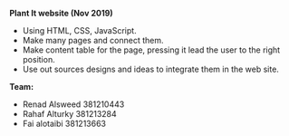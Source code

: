 **Plant It website (Nov 2019)** 

- Using HTML, CSS, JavaScript.
- Make many pages and connect them.
- Make content table for the page, pressing it lead the user to the right position.
- Use out sources designs and ideas to integrate them in the web site.

**Team:**

- Renad Alsweed 381210443
- Rahaf Alturky 381213284
- Fai alotaibi 381213663
